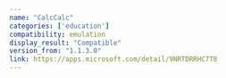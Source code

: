 ```yaml
---
name: "CalcCalc"
categories: ['education']
compatibility: emulation
display_result: "Compatible"
version_from: "1.1.3.0"
link: https://apps.microsoft.com/detail/9NRTDRRHC7T8
---
```

